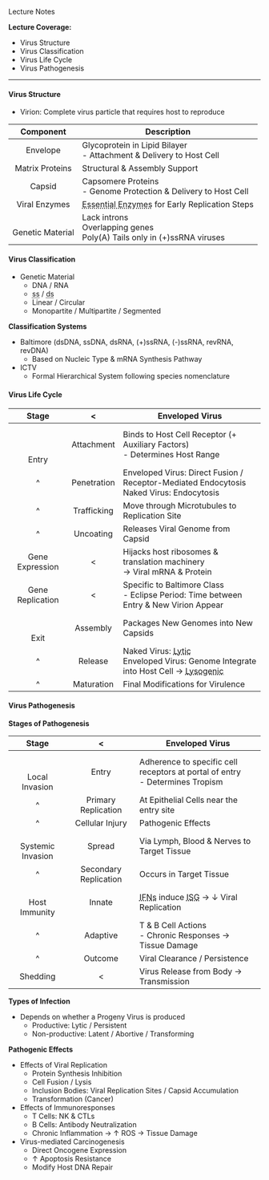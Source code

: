 Lecture Notes

**Lecture Coverage:**
- Virus Structure
- Virus Classification
- Virus Life Cycle
- Virus Pathogenesis

---
#### **Virus Structure**
- Virion: Complete virus particle that requires host to reproduce

|      Component       | Description                                                                                                         |
| :------------------: | ------------------------------------------------------------------------------------------------------------------- |
|       Envelope       | Glycoprotein in Lipid Bilayer<br>- Attachment & Delivery to Host Cell                                               |
|   Matrix Proteins    | Structural & Assembly Support                                                                                       |
|        Capsid        | Capsomere Proteins<br>- Genome Protection & Delivery to Host Cell                                                   |
|    Viral Enzymes     | <abbr Title="e.g. Reverse Transcriptase, Integrase & Protease">Essential Enzymes</abbr> for Early Replication Steps |
| <br>Genetic Material | Lack introns<br>Overlapping genes<br>Poly(A) Tails only in (+)ssRNA viruses                                         |



#### **Virus Classification**
- Genetic Material
	- DNA / RNA
	- <abbr Title="Single Strand">ss</abbr> / <abbr Title="Double Strand">ds</abbr>
	- Linear / Circular
	- Monopartite / Multipartite / Segmented

**Classification Systems**
- Baltimore (dsDNA, ssDNA, dsRNA, (+)ssRNA, (-)ssRNA, revRNA, revDNA)
	- Based on Nucleic Type & mRNA Synthesis Pathway
- ICTV
	- Formal Hierarchical System following species nomenclature


#### **Virus Life Cycle**

|       Stage       |      <      | Enveloped Virus                                                                                                                                                                        |
| :---------------: | :---------: | -------------------------------------------------------------------------------------------------------------------------------------------------------------------------------------- |
| <br><br><br>Entry | Attachment  | Binds to Host Cell Receptor (+ Auxiliary Factors)<br>- Determines Host Range                                                                                                           |
|         ^         | Penetration | Enveloped Virus: Direct Fusion / Receptor-Mediated Endocytosis<br>Naked Virus: Endocytosis                                                                                             |
|         ^         | Trafficking | Move through Microtubules to Replication Site                                                                                                                                          |
|         ^         |  Uncoating  | Releases Viral Genome from Capsid                                                                                                                                                      |
|  Gene Expression  |      <      | Hijacks host ribosomes & translation machinery<br>→ Viral mRNA & Protein                                                                                                               |
| Gene Replication  |      <      | Specific to Baltimore Class<br>- Eclipse Period: Time between Entry & New Virion Appear                                                                                                |
|   <br><br>Exit    |  Assembly   | Packages New Genomes into New Capsids                                                                                                                                                  |
|         ^         |   Release   | Naked Virus: <abbr Title="Host Cell Lysis">Lytic</abbr><br>Enveloped Virus: Genome Integrate into Host Cell → <abbr Title="Make New Envelope with Host Cell Membrane">Lysogenic</abbr> |
|         ^         | Maturation  | Final Modifications for Virulence                                                                                                                                                      |



#### **Virus Pathogenesis**
**Stages of Pathogenesis**

|         Stage          |           <           | Enveloped Virus                                                                                                         |
| :--------------------: | :-------------------: | ----------------------------------------------------------------------------------------------------------------------- |
| <br><br>Local Invasion |         Entry         | Adherence to specific cell receptors at portal of entry<br>- Determines Tropism                                         |
|           ^            |  Primary Replication  | At Epithelial Cells near the entry site                                                                                 |
|           ^            |    Cellular Injury    | Pathogenic Effects                                                                                                      |
| <br>Systemic Invasion  |        Spread         | Via Lymph, Blood & Nerves to Target Tissue                                                                              |
|           ^            | Secondary Replication | Occurs in Target Tissue                                                                                                 |
|   <br>Host Immunity    |        Innate         | <abbr Title="Interferons">IFNs</abbr> induce <abbr Title="Interferon-Stimulated Genes">ISG</abbr> → ↓ Viral Replication |
|           ^            |       Adaptive        | T & B Cell Actions<br>- Chronic Responses → Tissue Damage                                                               |
|           ^            |        Outcome        | Viral Clearance / Persistence                                                                                           |
|        Shedding        |           <           | Virus Release from Body → Transmission                                                                                  |

**Types of Infection**
- Depends on whether a Progeny Virus is produced
	- Productive: Lytic / Persistent
	- Non-productive: Latent / Abortive / Transforming

**Pathogenic Effects**
- Effects of Viral Replication
	- Protein Synthesis Inhibition
	- Cell Fusion / Lysis
	- Inclusion Bodies: Viral Replication Sites / Capsid Accumulation
	- Transformation (Cancer)
- Effects of Immunoresponses
	- T Cells: NK & CTLs
	- B Cells: Antibody Neutralization
	- Chronic Inflammation → ↑ ROS → Tissue Damage
- Virus-mediated Carcinogenesis
	- Direct Oncogene Expression
	- ↑ Apoptosis Resistance
	- Modify Host DNA Repair